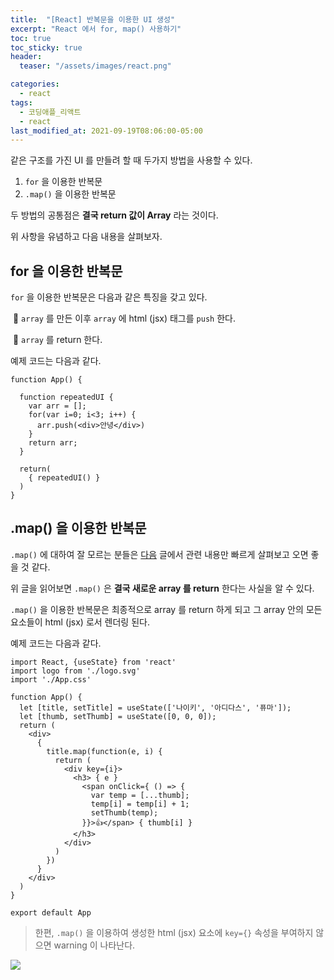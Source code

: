 ```yaml
---
title:  "[React] 반복문을 이용한 UI 생성"
excerpt: "React 에서 for, map() 사용하기"
toc: true
toc_sticky: true
header:
  teaser: "/assets/images/react.png"

categories:
  - react
tags:
  - 코딩애플_리액트
  - react
last_modified_at: 2021-09-19T08:06:00-05:00
---
```


같은 구조를 가진 UI 를 만들려 할 때 두가지 방법을 사용할 수 있다.

1. `for` 을 이용한 반복문
2. `.map()` 을 이용한 반복문



두 방법의 공통점은 **결국 return 값이 Array** 라는 것이다.

위 사항을 유념하고 다음 내용을 살펴보자.



## for 을 이용한 반복문

`for` 을 이용한 반복문은 다음과 같은 특징을 갖고 있다.

​	📌 `array` 를 만든 이후 `array` 에 html (jsx) 태그를 `push` 한다.

​	📌 `array` 를 return 한다.

예제 코드는 다음과 같다.

```react
function App() {
  
  function repeatedUI {
    var arr = [];
    for(var i=0; i<3; i++) {
      arr.push(<div>안녕</div>)
    }    
    return arr;
  }
  
  return(
  	{ repeatedUI() }
  )
}
```



## .map() 을 이용한 반복문

`.map()` 에 대하여 잘 모르는 분들은 [다음](https://y00njaekim.github.io/js/js-%EC%9E%85%EB%AC%B8-%EB%AC%B8%EB%B2%95/) 글에서 관련 내용만 빠르게 살펴보고 오면 좋을 것 같다.

위 글을 읽어보면 `.map()` 은 **결국 새로운 array 를 return** 한다는 사실을 알 수 있다.

`.map()` 을 이용한 반복문은 최종적으로 array 를 return 하게 되고 그 array 안의 모든 요소들이 html (jsx) 로서 렌더링 된다.

예제 코드는 다음과 같다.

```react
import React, {useState} from 'react'
import logo from './logo.svg'
import './App.css'

function App() {
  let [title, setTitle] = useState(['나이키', '아디다스', '퓨마']);
  let [thumb, setThumb] = useState([0, 0, 0]);
  return (
    <div>
      {
        title.map(function(e, i) {
          return (
            <div key={i}>
              <h3> { e }
                <span onClick={ () => {
                  var temp = [...thumb];
                  temp[i] = temp[i] + 1;
                  setThumb(temp);
                }}>👍</span> { thumb[i] }
              </h3>
            </div>
          )
        })
      }
    </div> 
  )
}

export default App
```

> 한편, `.map()` 을 이용하여 생성한 html (jsx) 요소에 `key={}` 속성을 부여하지 않으면 warning 이 나타난다.


<img src='https://user-images.githubusercontent.com/56385667/133751226-bc600ec1-5b3b-45f2-a15d-bb4b53644895.png'/>

